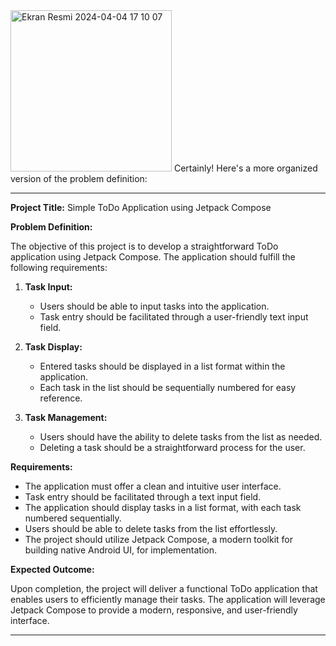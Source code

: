 <img width="258" alt="Ekran Resmi 2024-04-04 17 10 07" src="https://github.com/mu-se373-210706048/ToDo/assets/161762683/ffb50e48-c1b1-46fa-b365-bc5967df9636">
Certainly! Here's a more organized version of the problem definition:

---

**Project Title:** Simple ToDo Application using Jetpack Compose

**Problem Definition:**

The objective of this project is to develop a straightforward ToDo application using Jetpack Compose. The application should fulfill the following requirements:

1. **Task Input:**
   - Users should be able to input tasks into the application.
   - Task entry should be facilitated through a user-friendly text input field.

2. **Task Display:**
   - Entered tasks should be displayed in a list format within the application.
   - Each task in the list should be sequentially numbered for easy reference.

3. **Task Management:**
   - Users should have the ability to delete tasks from the list as needed.
   - Deleting a task should be a straightforward process for the user.

**Requirements:**

- The application must offer a clean and intuitive user interface.
- Task entry should be facilitated through a text input field.
- The application should display tasks in a list format, with each task numbered sequentially.
- Users should be able to delete tasks from the list effortlessly.
- The project should utilize Jetpack Compose, a modern toolkit for building native Android UI, for implementation.

**Expected Outcome:**

Upon completion, the project will deliver a functional ToDo application that enables users to efficiently manage their tasks. The application will leverage Jetpack Compose to provide a modern, responsive, and user-friendly interface.

---

